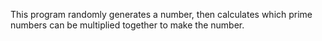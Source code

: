 This program randomly generates a number, then calculates which prime numbers can be multiplied together to make the number.
